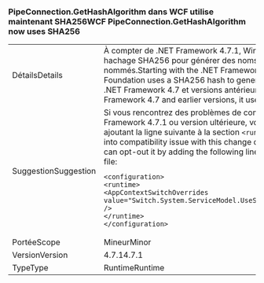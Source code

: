 ### <a name="wcf-pipeconnectiongethashalgorithm-now-uses-sha256"></a><span data-ttu-id="2f0eb-101">PipeConnection.GetHashAlgorithm dans WCF utilise maintenant SHA256</span><span class="sxs-lookup"><span data-stu-id="2f0eb-101">WCF PipeConnection.GetHashAlgorithm now uses SHA256</span></span>

|   |   |
|---|---|
|<span data-ttu-id="2f0eb-102">Détails</span><span class="sxs-lookup"><span data-stu-id="2f0eb-102">Details</span></span>|<span data-ttu-id="2f0eb-103">À compter de .NET Framework 4.7.1, Windows Communication Foundation utilise un hachage SHA256 pour générer des noms aléatoires pour les canaux nommés.</span><span class="sxs-lookup"><span data-stu-id="2f0eb-103">Starting with the .NET Framework 4.7.1, Windows Communication Foundation uses a SHA256 hash to generate random names for named pipes.</span></span> <span data-ttu-id="2f0eb-104">Dans .NET Framework 4.7 et versions antérieures, il utilisait un hachage SHA1.</span><span class="sxs-lookup"><span data-stu-id="2f0eb-104">In the .NET Framework 4.7 and earlier versions, it used a SHA1 hash.</span></span>|
|<span data-ttu-id="2f0eb-105">Suggestion</span><span class="sxs-lookup"><span data-stu-id="2f0eb-105">Suggestion</span></span>|<span data-ttu-id="2f0eb-106">Si vous rencontrez des problèmes de compatibilité avec cette modification dans .NET Framework 4.7.1 ou version ultérieure, vous pouvez choisir de ne pas y adhérer en ajoutant la ligne suivante à la section <code>&lt;runtime&gt;</code> de votre fichier app.config :</span><span class="sxs-lookup"><span data-stu-id="2f0eb-106">If you run into compatibility issue with this change on the .NET Framework 4.7.1 or later, you can opt-out it by adding the following line to the <code>&lt;runtime&gt;</code> section of your app.config file:</span></span><pre><code class="language-xml">&lt;configuration&gt;&#13;&#10;&lt;runtime&gt;&#13;&#10;&lt;AppContextSwitchOverrides value=&quot;Switch.System.ServiceModel.UseSha1InPipeConnectionGetHashAlgorithm=true&quot; /&gt;&#13;&#10;&lt;/runtime&gt;&#13;&#10;&lt;/configuration&gt;&#13;&#10;</code></pre>|
|<span data-ttu-id="2f0eb-107">Portée</span><span class="sxs-lookup"><span data-stu-id="2f0eb-107">Scope</span></span>|<span data-ttu-id="2f0eb-108">Mineur</span><span class="sxs-lookup"><span data-stu-id="2f0eb-108">Minor</span></span>|
|<span data-ttu-id="2f0eb-109">Version</span><span class="sxs-lookup"><span data-stu-id="2f0eb-109">Version</span></span>|<span data-ttu-id="2f0eb-110">4.7.1</span><span class="sxs-lookup"><span data-stu-id="2f0eb-110">4.7.1</span></span>|
|<span data-ttu-id="2f0eb-111">Type</span><span class="sxs-lookup"><span data-stu-id="2f0eb-111">Type</span></span>|<span data-ttu-id="2f0eb-112">Runtime</span><span class="sxs-lookup"><span data-stu-id="2f0eb-112">Runtime</span></span>|

